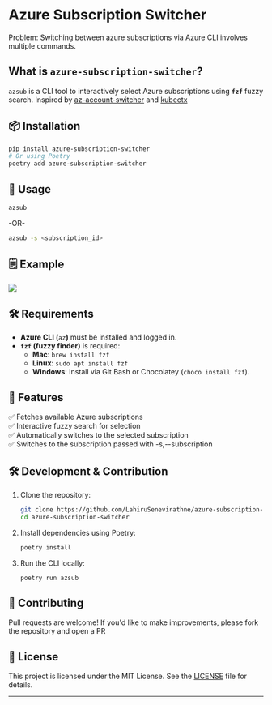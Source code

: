 # Azure Subscription Switcher  

Problem: Switching between azure subscriptions via Azure CLI involves multiple commands. 


## What is `azure-subscription-switcher`?

`azsub` is a CLI tool to interactively select Azure subscriptions using **`fzf`** fuzzy search. Inspired by [az-account-switcher](https://github.com/abij/az-account-switcher/pull/2/files) and [kubectx](https://github.com/ahmetb/kubectx)


## 📦 Installation

```sh
pip install azure-subscription-switcher
# Or using Poetry
poetry add azure-subscription-switcher
```

## 🚀 Usage

```sh
azsub
```
-OR-
```sh
azsub -s <subscription_id>
```

## 🗒️ Example
![](azsub-interactive-example.gif)


## 🛠 Requirements

- **Azure CLI (**`az`**)** must be installed and logged in.
- **`fzf` (fuzzy finder)** is required:
  - **Mac**: `brew install fzf`
  - **Linux**: `sudo apt install fzf`
  - **Windows**: Install via Git Bash or Chocolatey (`choco install fzf`).

## 🧰 Features

✅ Fetches available Azure subscriptions  
✅ Interactive fuzzy search for selection  
✅ Automatically switches to the selected subscription  
✅ Switches to the subscription passed with -s,--subscription  

## 🛠 Development & Contribution

1. Clone the repository:
   ```sh
   git clone https://github.com/LahiruSenevirathne/azure-subscription-switcher.git
   cd azure-subscription-switcher
   ```
2. Install dependencies using Poetry:
   ```sh
   poetry install
   ```
3. Run the CLI locally:
   ```sh
   poetry run azsub
   ```

## 🤝 Contributing

Pull requests are welcome! If you'd like to make improvements, please fork the repository and open a PR


## 📄 License

This project is licensed under the MIT License. See the [LICENSE](LICENSE) file for details.


---


